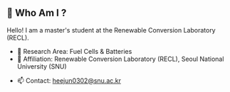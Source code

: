 ## 📌 Who Am I ?

<!--
**DoctorVitus/DoctorVitus** is a ✨ _special_ ✨ repository because its `README.md` (this file) appears on your GitHub profile.

Here are some ideas to get you started:

- 🔭 I’m currently working on ...
- 🌱 I’m currently learning ...
- 👯 I’m looking to collaborate on ...
- 🤔 I’m looking for help with ...
- 💬 Ask me about ...
- 📫 How to reach me: ...
- 😄 Pronouns: ...
- ⚡ Fun fact: ...
-->

Hello! I am a master's student at the Renewable Conversion Laboratory (RECL).

* 🔭 Research Area: Fuel Cells & Batteries
* 🏢 Affiliation: Renewable Conversion Laboratory (RECL), Seoul National University (SNU)
- 📫 Contact: heejun0302@snu.ac.kr
